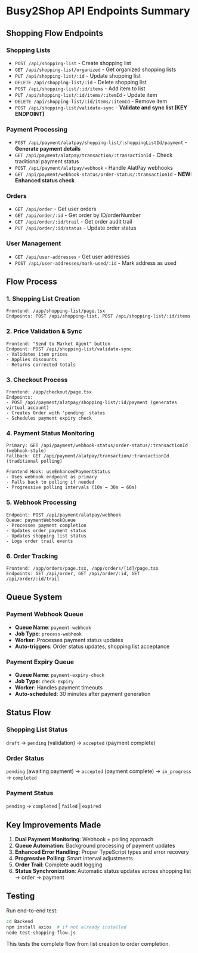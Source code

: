 # Busy2Shop API Endpoints Summary

## Shopping Flow Endpoints

### Shopping Lists
- `POST /api/shopping-list` - Create shopping list
- `GET /api/shopping-list/organized` - Get organized shopping lists
- `PUT /api/shopping-list/:id` - Update shopping list
- `DELETE /api/shopping-list/:id` - Delete shopping list
- `POST /api/shopping-list/:id/items` - Add item to list
- `PUT /api/shopping-list/:id/items/:itemId` - Update item
- `DELETE /api/shopping-list/:id/items/:itemId` - Remove item
- `POST /api/shopping-list/validate-sync` - **Validate and sync list (KEY ENDPOINT)**

### Payment Processing
- `POST /api/payment/alatpay/shopping-list/:shoppingListId/payment` - **Generate payment details**
- `GET /api/payment/alatpay/transaction/:transactionId` - Check traditional payment status
- `POST /api/payment/alatpay/webhook` - Handle AlatPay webhooks
- `GET /api/payment/webhook-status/order-status/:transactionId` - **NEW: Enhanced status check**

### Orders
- `GET /api/order` - Get user orders
- `GET /api/order/:id` - Get order by ID/orderNumber
- `GET /api/order/:id/trail` - Get order audit trail
- `PUT /api/order/:id/status` - Update order status

### User Management
- `GET /api/user-addresses` - Get user addresses
- `POST /api/user-addresses/mark-used/:id` - Mark address as used

## Flow Process

### 1. Shopping List Creation
```
Frontend: /app/shopping-list/page.tsx
Endpoints: POST /api/shopping-list, POST /api/shopping-list/:id/items
```

### 2. Price Validation & Sync
```
Frontend: "Send to Market Agent" button
Endpoint: POST /api/shopping-list/validate-sync
- Validates item prices
- Applies discounts
- Returns corrected totals
```

### 3. Checkout Process
```
Frontend: /app/checkout/page.tsx
Endpoints: 
- POST /api/payment/alatpay/shopping-list/:id/payment (generates virtual account)
- Creates Order with 'pending' status
- Schedules payment expiry check
```

### 4. Payment Status Monitoring
```
Primary: GET /api/payment/webhook-status/order-status/:transactionId (webhook-style)
Fallback: GET /api/payment/alatpay/transaction/:transactionId (traditional polling)

Frontend Hook: useEnhancedPaymentStatus
- Uses webhook endpoint as primary
- Falls back to polling if needed
- Progressive polling intervals (10s → 30s → 60s)
```

### 5. Webhook Processing
```
Endpoint: POST /api/payment/alatpay/webhook
Queue: paymentWebhookQueue
- Processes payment completion
- Updates order payment status
- Updates shopping list status
- Logs order trail events
```

### 6. Order Tracking
```
Frontend: /app/orders/page.tsx, /app/orders/[id]/page.tsx
Endpoints: GET /api/order, GET /api/order/:id, GET /api/order/:id/trail
```

## Queue System

### Payment Webhook Queue
- **Queue Name**: `payment-webhook`
- **Job Type**: `process-webhook`
- **Worker**: Processes payment status updates
- **Auto-triggers**: Order status updates, shopping list acceptance

### Payment Expiry Queue  
- **Queue Name**: `payment-expiry-check`
- **Job Type**: `check-expiry`  
- **Worker**: Handles payment timeouts
- **Auto-scheduled**: 30 minutes after payment generation

## Status Flow

### Shopping List Status
`draft` → `pending` (validation) → `accepted` (payment complete)

### Order Status  
`pending` (awaiting payment) → `accepted` (payment complete) → `in_progress` → `completed`

### Payment Status
`pending` → `completed` | `failed` | `expired`

## Key Improvements Made

1. **Dual Payment Monitoring**: Webhook + polling approach
2. **Queue Automation**: Background processing of payment updates  
3. **Enhanced Error Handling**: Proper TypeScript types and error recovery
4. **Progressive Polling**: Smart interval adjustments
5. **Order Trail**: Complete audit logging
6. **Status Synchronization**: Automatic status updates across shopping list → order → payment

## Testing

Run end-to-end test:
```bash
cd Backend
npm install axios  # if not already installed
node test-shopping-flow.js
```

This tests the complete flow from list creation to order completion.